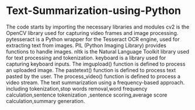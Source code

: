 # Text-Summarization-using-Python
The code starts by importing the necessary libraries and modules
cv2 is the OpenCV library used for capturing video frames and image processing.
pytesseract is a Python wrapper for the Tesseract OCR engine, used for extracting text from images.
PIL (Python Imaging Library) provides functions to handle images.
nltk is the Natural Language Toolkit library used for text processing and tokenization.
keyboard is a library used for capturing keyboard inputs.
The imgupload() function is defined to process an uploaded image.
The pastetext() function is defined to process text pasted by the user.
The process_video() function is defined to process a video stream.
The text summarization using a frequency-based approach. including tokenization,stop words removal,word frequency calculation,sentence tokenization ,sentence scoring,average score calculation,summary generation.
